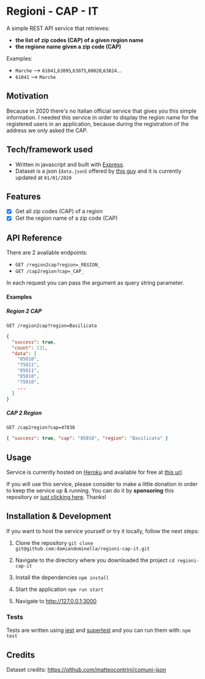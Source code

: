 # Regioni - CAP - IT

A simple REST API service that retrieves:

- **the list of zip codes (CAP) of a given region name**
- **the regione name given a zip code (CAP)**

Examples:

- `Marche` --> `61041`,`63095`,`63075`,`60020`,`63824`...
- `61041` --> `Marche`

## Motivation

Because in 2020 there's no Italian official service that gives you this simple information.
I needed this service in order to display the region name for the registered users in an application, because during the registration of the address we only asked the CAP.

## Tech/framework used

- Written in javascript and built with [Express](https://expressjs.com/]).
- Dataset is a json (`data.json`) offered by [this guy](https://github.com/matteocontrini/comuni-json) and it is currently updated at `01/01/2020`

## Features

- [x] Get all zip codes (CAP) of a region
- [x] Get the region name of a zip code (CAP)

## API Reference

There are 2 available endpoints:

- `GET /region2cap?region=_REGION_`
- `GET /cap2region?cap=_CAP_`

In each request you can pass the argument as query string parameter.

#### Examples

##### Region 2 CAP

`GET /region2cap?region=Basilicata`

```json
{
  "success": true,
  "count": 131,
  "data": [
    "85010",
    "75011",
    "85011",
    "85010",
    "75010",
    ...
  ]
}
```

##### CAP 2 Region

`GET /cap2region?cap=47838`

```json
{ "success": true, "cap": "85010", "region": "Basilicata" }
```

## Usage

Service is currently hosted on [Heroku](https://heroku.com) and available for free at [this url](https://regioni-cap-it.herokuapp.com/). 

If you will use this service, please consider to make a little donation in order to keep the service up & running. You can do it by **sponsoring** this repository or [just clicking here](https://www.paypal.me/damiandominella). Thanks!

## Installation & Development

If you want to host the service yourself or try it locally, follow the next steps:

1. Clone the repository
    `git clone git@github.com:damiandominella/regioni-cap-it.git`

2. Navigate to the directory where you downloaded the project
    `cd regioni-cap-it`

3. Install the dependencies
   `npm install`

4. Start the application
   `npm run start`

5. Navigate to http://127.0.0.1:3000

### Tests

Tests are written using [jest](https://jestjs.io/) and [supertest](https://github.com/visionmedia/supertest) and you can run them with: `npm test`

## Credits

Dataset credits: https://github.com/matteocontrini/comuni-json
